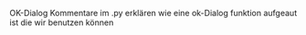 OK-Dialog
Kommentare im .py erklären wie eine ok-Dialog funktion aufgeaut ist die wir benutzen können
